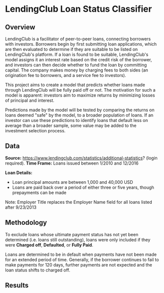 # LendingClub Loan Status Classifier

Overview
---
LendingClub is a facilitator of peer-to-peer loans, connecting borrowers with investors. Borrowers begin by first submitting loan applications, which are then evaluated to determine if they are suitable to be listed on LendingClub's platform. If a loan is found to be suitable, LendingClub's model assigns it an interest rate based on the credit risk of the borrower, and investors can then decide whether to fund the loan by committing capital. The company makes money by charging fees to both sides (an origination fee to borrowers, and a service fee to investors).

This project aims to create a model that predicts whether loans made through LendingClub will be fully paid off or not. The motivation for such a model is apparent: investors aim to maximize returns by minimizing losses of principal and interest.

Predictions made by the model will be tested by comparing the returns on loans deemed "safe" by the model, to a broader population of loans. If an investor can use these predictions to identify loans that default less on average than a broader sample, some value may be added to the investment selection process.

Data
---
**Source:** https://www.lendingclub.com/statistics/additional-statistics? (login required).
**Time Frame:** Loans issued between 1/2010 and 12/2016

**Loan Details:**
* Loan principal amounts are between 1,000 and 40,000 USD
* Loans are paid back over a period of either three or five years, though prepayments can be made

Note: Employer Title replaces the Employer Name field for all loans listed after 9/23/2013

Methodology
---
To exclude loans whose ultimate payment status has not yet been determined (i.e. loans still outstanding), loans were only included if they were **Charged off**, **Defaulted**, or **Fully Paid**.

Loans are determined to be in default when payments have not been made for an extended period of time. Generally, if the borrower continues to fail to make payments for 120 days, further payments are not expected and the loan status shifts to charged off.

Results
---
